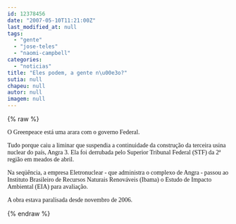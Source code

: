 ```yaml
---
id: 12378456
date: "2007-05-10T11:21:00Z"
last_modified_at: null
tags:
  - "gente"
  - "jose-teles"
  - "naomi-campbell"
categories:
  - "noticias"
title: "Eles podem, a gente n\u00e3o?"
sutia: null
chapeu: null
autor: null
imagem: null
---
```

{% raw %}
<p><p><font face=\"Verdana\">O Greenpeace est&aacute; uma arara com o governo Federal.</font></p></p>
<p><p><font face=\"Verdana\">Tudo porque caiu a liminar que suspendia a continuidade da constru&ccedil;&atilde;o da terceira usina nuclear do pa&iacute;s, Angra 3. Ela foi derrubada pelo Superior Tribunal Federal (STF) da 2&ordf; regi&atilde;o em meados de abril. </font></p></p>
<p><p><font face=\"Verdana\">Na seq&uuml;&ecirc;ncia, a empresa Eletronuclear - que administra o complexo de Angra - passou ao Instituto Brasileiro de Recursos Naturais Renov&aacute;veis (Ibama) o Estudo de Impacto Ambiental (EIA) para avalia&ccedil;&atilde;o. </font></p></p>
<p><p><font face=\"Verdana\">A obra estava paralisada desde novembro de 2006.</font></p> </p>
{% endraw %}